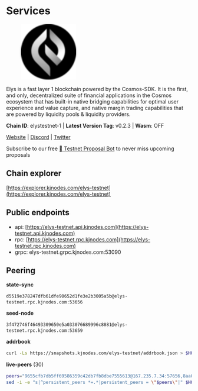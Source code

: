 # Services

<figure><img src="https://raw.githubusercontent.com/kj89/cosmos-images/main/logos/elys.png" width="150" alt=""><figcaption></figcaption></figure>

Elys is a fast layer 1 blockchain powered by the Cosmos-SDK.  It is the first, and only, decentralized suite of financial  applications in the Cosmos ecosystem that has built-in native  bridging capabilities for optimal user experience and value  capture, and native margin trading capabilities that are  powered by liquidity pools & liquidity providers.

**Chain ID**: elystestnet-1 | **Latest Version Tag**: v0.2.3 | **Wasm**: OFF

[Website](https://elys.network) | [Discord](https://discord.gg/R9Gr6Vh7vC) | [Twitter](https://twitter.com/elys_network)



Subscribe to our free [🤖 Testnet Proposal Bot](https://t.me/kjnodes_testnet_proposal_bot) to never miss upcoming proposals


## Chain explorer
[https://explorer.kjnodes.com/elys-testnet](https://explorer.kjnodes.com/elys-testnet)

## Public endpoints

* api: [https://elys-testnet.api.kjnodes.com](https://elys-testnet.api.kjnodes.com)
* rpc: [https://elys-testnet.rpc.kjnodes.com](https://elys-testnet.rpc.kjnodes.com)
* grpc: elys-testnet.grpc.kjnodes.com:53090

## Peering

**state-sync**

```text
d5519e378247dfb61dfe90652d1fe3e2b3005a5b@elys-testnet.rpc.kjnodes.com:53656
```

**seed-node**

```text
3f472746f46493309650e5a033076689996c8881@elys-testnet.rpc.kjnodes.com:53659
```

**addrbook**
```bash
curl -Ls https://snapshots.kjnodes.com/elys-testnet/addrbook.json > $HOME/.elys/config/addrbook.json
```

**live-peers** (30)
```bash
peers="9655cfb7db5ff69586359c42db7fb8dbe7555613@167.235.7.34:57656,8aa0021c45a64f736e2192f5e520c768bc9fbae2@134.122.75.207:21956,f29fe386022c463b3945955efe2b753e3bcad9a9@45.151.122.202:26656,fed5ba77a69a4e75f44588f794999e9ca0c6b440@45.67.217.22:21956,e409e82fa23df79005018673ebafbf51b0daf33a@95.217.89.202:26656,ee401fbe1afe6546f78c8e0f5ee0ff8922a45b06@192.3.164.17:26656,e92be3a72a23a0c944633e63a67d0db1587dd98a@167.71.209.28:21956,c21e4205b3ce3a85aac5319515433e591d3e181f@139.59.110.197:26656,2bdb102d10ea61d369bfc65dc4614529b8c77140@45.77.46.100:21956,45e30968d5a122a5d8e8e8c36635e6efec112839@45.151.123.12:21956,f64d9f82cc0ed53377d362fc648b959f6aa426dd@75.119.154.0:21956,96df985f847f5ea8903696c20d45589d0cfee134@34.135.124.66:21956,b311e76cf8f66f52d144e1640471d49845c71ff9@108.175.1.36:21956,6564e7b61aa54b00768573694f3de160961e48d9@144.91.64.15:21956,54114ce29b4625d75760851e71921d27bba0032a@157.245.201.247:21956,501767323c5223bfe138d916189cb5427f7e3931@104.193.254.42:27656,db03e6915cad62b2646ae72566ed19074a7707b6@95.217.144.107:22056,39d8b813be07d183c449f814aa77be8e853ace34@185.193.17.78:21956,a82ae55cc1d96af39977175624537c17f6a70995@137.184.184.159:21956,4988cbd7cac963a3a16886caa752373377ef32ff@45.67.217.151:21956,b06c8ad5bb82d577acd0060242e225980db88377@65.108.225.70:26656,587e0c84a487b2e0782e5d9b80ded838db9512b9@78.110.161.68:26656,5c2a752c9b1952dbed075c56c600c3a79b58c395@178.211.139.77:27296,3183a894566bbc5a4d55df6bf3636d2a9a942550@65.109.38.111:22056,00c65e06302fb35a1064d9aa4e528aaf98925aa8@65.108.105.48:22056,116521cee5c0a5a48eec263fb21b88d559e89f2c@194.163.167.138:54656,cdf9ae8529aa00e6e6703b28f3dcfdd37e07b27c@37.187.154.66:26656,8cc16cba9ccb2e1a555acb29bf53a9198ecae7ce@209.126.2.211:53656,ef5792644c527d083665d00d4e3cb98b316a060b@51.159.210.149:26656,d5519e378247dfb61dfe90652d1fe3e2b3005a5b@65.109.68.190:53656"
sed -i -e "s|^persistent_peers *=.*|persistent_peers = \"$peers\"|" $HOME/.elys/config/config.toml
```
